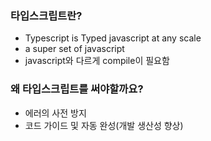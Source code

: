 ### 타입스크립트란?

- Typescript is Typed javascript at any scale
- a super set of javascript
- javascript와 다르게 compile이 필요함
### 왜 타입스크립트를 써야할까요?

- 에러의 사전 방지
- 코드 가이드 및 자동 완성(개발 생산성 향상)
